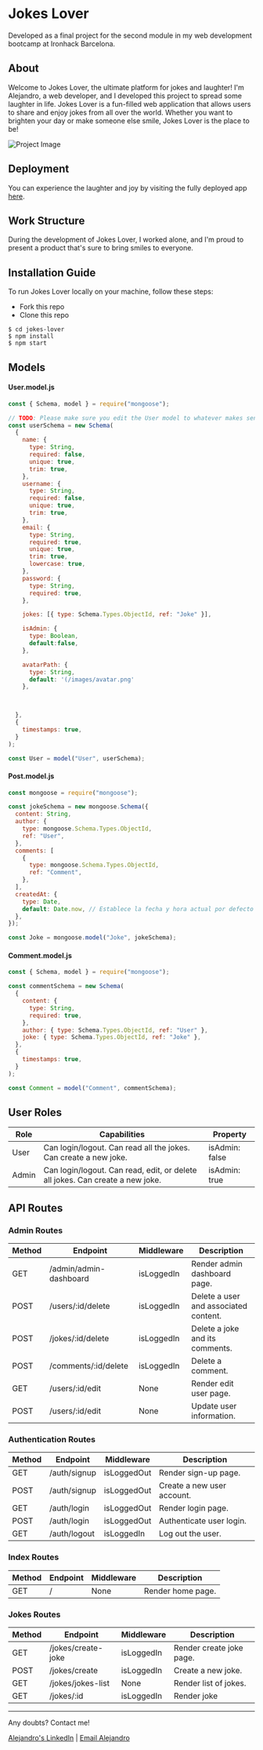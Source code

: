 # Jokes Lover

Developed as a final project for the second module in my web development bootcamp at Ironhack Barcelona.

## About
Welcome to Jokes Lover, the ultimate platform for jokes and laughter! I'm Alejandro, a web developer, and I developed this project to spread some laughter in life. Jokes Lover is a fun-filled web application that allows users to share and enjoy jokes from all over the world. Whether you want to brighten your day or make someone else smile, Jokes Lover is the place to be!

![Project Image](https://ichef.bbci.co.uk/news/800/cpsprodpb/16D11/production/_108175439_gettyimages-683702656.jpg "Project Image")

## Deployment
You can experience the laughter and joy by visiting the fully deployed app [here](https://jokes-lover-app.com).

## Work Structure
During the development of Jokes Lover, I worked alone, and I'm proud to present a product that's sure to bring smiles to everyone.

## Installation Guide
To run Jokes Lover locally on your machine, follow these steps:

- Fork this repo
- Clone this repo 

```shell
$ cd jokes-lover
$ npm install
$ npm start
```

## Models
#### User.model.js
```js
const { Schema, model } = require("mongoose");

// TODO: Please make sure you edit the User model to whatever makes sense in this case
const userSchema = new Schema(
  {
    name: {
      type: String,
      required: false,
      unique: true,
      trim: true,
    },
    username: {
      type: String,
      required: false,
      unique: true,
      trim: true,
    },
    email: {
      type: String,
      required: true,
      unique: true,
      trim: true,
      lowercase: true,
    },
    password: {
      type: String,
      required: true,
    },

    jokes: [{ type: Schema.Types.ObjectId, ref: "Joke" }],

    isAdmin: {
      type: Boolean,
      default:false,
    },

    avatarPath: { 
      type: String, 
      default: '(/images/avatar.png' 
    }, 
  


  },
  {
    timestamps: true,
  }
);

const User = model("User", userSchema);

```
#### Post.model.js
```js
const mongoose = require("mongoose");

const jokeSchema = new mongoose.Schema({
  content: String,
  author: {
    type: mongoose.Schema.Types.ObjectId,
    ref: "User",
  },
  comments: [
    {
      type: mongoose.Schema.Types.ObjectId,
      ref: "Comment",
    },
  ],
  createdAt: {
    type: Date,
    default: Date.now, // Establece la fecha y hora actual por defecto
  },
});

const Joke = mongoose.model("Joke", jokeSchema);

```
#### Comment.model.js
```js
const { Schema, model } = require("mongoose");

const commentSchema = new Schema(
  {
    content: {
      type: String,
      required: true,
    },
    author: { type: Schema.Types.ObjectId, ref: "User" },
    joke: { type: Schema.Types.ObjectId, ref: "Joke" },
  },
  {
    timestamps: true,
  }
);

const Comment = model("Comment", commentSchema);

```

## User Roles

| Role  | Capabilities                                        | Property   |
| ----- | -------------------------------------------------- | ---------- |
| User  | Can login/logout. Can read all the jokes. Can create a new joke. | isAdmin: false |
| Admin | Can login/logout. Can read, edit, or delete all jokes. Can create a new joke. | isAdmin: true |

## API Routes

### Admin Routes

| Method | Endpoint                    | Middleware           | Description                       |
| ------ | --------------------------- | -------------------- | --------------------------------- |
| GET    | /admin/admin-dashboard      | isLoggedIn           | Render admin dashboard page.       |
| POST   | /users/:id/delete           | isLoggedIn           | Delete a user and associated content. |
| POST   | /jokes/:id/delete           | isLoggedIn           | Delete a joke and its comments.    |
| POST   | /comments/:id/delete        | isLoggedIn           | Delete a comment.                  |
| GET    | /users/:id/edit             | None                 | Render edit user page.             |
| POST   | /users/:id/edit             | None                 | Update user information.           |

### Authentication Routes

| Method | Endpoint         | Middleware           | Description                       |
| ------ | ---------------- | -------------------- | --------------------------------- |
| GET    | /auth/signup     | isLoggedOut          | Render sign-up page.               |
| POST   | /auth/signup     | isLoggedOut          | Create a new user account.         |
| GET    | /auth/login      | isLoggedOut          | Render login page.                 |
| POST   | /auth/login      | isLoggedOut          | Authenticate user login.           |
| GET    | /auth/logout     | isLoggedIn           | Log out the user.                  |

### Index Routes

| Method | Endpoint  | Middleware | Description             |
| ------ | --------- | ---------- | ----------------------- |
| GET    | /         | None       | Render home page.       |

### Jokes Routes

| Method | Endpoint                 | Middleware           | Description                       |
| ------ | ------------------------ | -------------------- | --------------------------------- |
| GET    | /jokes/create-joke       | isLoggedIn           | Render create joke page.          |
| POST   | /jokes/create            | isLoggedIn           | Create a new joke.                |
| GET    | /jokes/jokes-list        | None                 | Render list of jokes.             |
| GET    | /jokes/:id               | isLoggedIn           | Render joke



---

Any doubts? Contact me!

[Alejandro's LinkedIn](https://www.linkedin.com/in/alejandrovdb/) | [Email Alejandro](mailto:alejandro.vdb@gmail.com.com)
